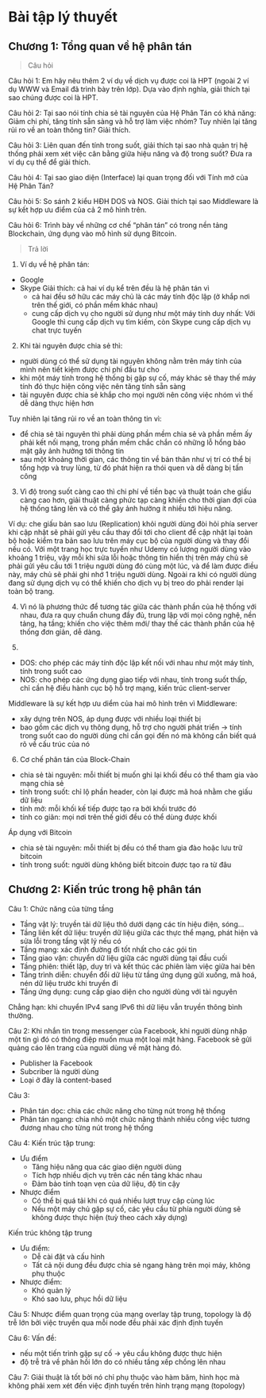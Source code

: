 # Bài tập lý thuyết

## Chương 1: Tổng quan về hệ phân tán

> Câu hỏi

Câu hỏi 1: Em hãy nêu thêm 2 ví dụ về dịch vụ được coi là HPT (ngoài 2 ví dụ WWW và Email đã trình bày trên lớp). Dựa vào định nghĩa, giải thích tại sao chúng được coi là HPT.

Câu hỏi 2: Tại sao nói tính chia sẻ tài nguyên của Hệ Phân Tán có khả năng: Giảm chi phí, tăng tính sẵn sàng và hỗ trợ làm việc nhóm? Tuy nhiên lại tăng rủi ro về an toàn thông tin? Giải thích.

Câu hỏi 3: Liên quan đến tính trong suốt, giải thích tại sao nhà quản trị hệ thống phải xem xét việc cân bằng giữa hiệu năng và độ trong suốt? Đưa ra ví dụ cụ thể để giải thích.

Câu hỏi 4: Tại sao giao diện (Interface) lại quan trọng đối với Tính mở của Hệ Phân Tán?

Câu hỏi 5: So sánh 2 kiểu HĐH DOS và NOS. Giải thích tại sao Middleware là sự kết hợp ưu điểm của cả 2 mô hình trên.

Câu hỏi 6: Trình bày về những cơ chế “phân tán” có trong nền tảng Blockchain, ứng dụng vào mô hình sử dụng Bitcoin.

> Trả lời

1. Ví dụ về hệ phân tán:
* Google
* Skype
Giải thích: cả hai ví dụ kể trên đều là hệ phân tán vì 
  * cả hai đều sở hữu các máy chủ là các máy tính độc lập (ở khắp nơi trên thế giới, có phần mềm khác nhau)
  * cung cấp dịch vụ cho người sử dụng như một máy tính duy nhất: Với Google thì cung cấp dịch vụ tìm kiếm, còn Skype cung cấp dịch vụ chat trực tuyến

2. Khi tài nguyên được chia sẻ thì:
  * người dùng có thể sử dụng tài nguyên không nằm trên máy tính của mình nên tiết kiệm được chi phí đầu tư cho
  * khi một máy tính trong hệ thống bị gặp sự cố, máy khác sẽ thay thế máy tính đó thực hiện công việc nên tăng tính sẵn sàng
  * tài nguyên được chia sẻ khắp cho mọi người nên công việc nhóm vì thế dễ dàng thực hiện hơn

Tuy nhiên lại tăng rủi ro về an toàn thông tin vì:
* để chia sẻ tài nguyên thì phải dùng phần mềm chia sẻ và phần mềm ấy phải kết nối mạng, trong phần mềm chắc chắn có những lỗ hổng bảo mật gây ảnh hưởng tới thông tin
* sau một khoảng thời gian, các thông tin về bản thân như vị trí có thể bị tổng hợp và truy lùng, từ đó phát hiện ra thói quen và dễ dàng bị tấn công

3. Vì độ trong suốt càng cao thì chi phí về tiền bạc và thuật toán che giấu càng cao hơn, giải thuật càng phức tạp càng khiến cho thời gian đợi của hệ thống tăng lên và có thể gây ảnh hưởng ít nhiều tới hiệu năng.

Ví dụ: che giấu bản sao lưu (Replication) khỏi người dùng đòi hỏi phía server khi cập nhật sẽ phải gửi yêu cầu thay đổi tới cho client để cập nhật lại toàn bộ hoặc kiểm tra bản sao lưu trên máy cục bộ của người dùng và thay đổi nếu có.
Với một trang học trực tuyến như Udemy có lượng người dùng vào khoảng 1 triệu, vậy mỗi khi sửa lỗi hoặc thông tin hiển thị trên máy chủ sẽ phải gửi yêu cầu tới 1 triệu người dùng đó cùng một lúc, và để làm được điều này, máy chủ sẽ phải ghi nhớ 1 triệu người dùng. Ngoài ra khi có người dùng đang sử dụng dịch vụ có thể khiến cho dịch vụ bị treo do phải render lại toàn bộ trang.

4. Vì nó là phương thức để tương tác giữa các thành phần của hệ thống với nhau, đưa ra quy chuẩn chung đầy đủ, trung lập với mọi công nghệ, nền tảng, hạ tầng; khiến cho việc thêm mới/ thay thế các thành phần của hệ thống đơn giản, dễ dàng.

5. 
* DOS: cho phép các máy tính độc lập kết nối với nhau như một máy tính, tính trong suốt cao
* NOS: cho phép các ứng dụng giao tiếp với nhau, tính trong suốt thấp, chỉ cần hệ điều hành cục bộ hỗ trợ mạng, kiến trúc client-server

Middleware là sự kết hợp ưu diểm của hai mô hình trên vì Middleware:
  * xây dựng trên NOS, áp dụng được với nhiều loại thiết bị
  * bao gồm các dịch vụ thông dụng, hỗ trợ cho người phát triển -> tính trong suốt cao do người dùng chỉ cần gọi đến nó mà không cần biết quá rõ về cấu trúc của nó

6. Cơ chế phân tán của Block-Chain
* chia sẻ tài nguyên: mỗi thiết bị muốn ghi lại khối đều có thể tham gia vào mạng chia sẻ
* tính trong suốt: chỉ lộ phần header, còn lại được mã hoá nhằm che giấu dữ liệu
* tính mở: mỗi khối kế tiếp được tạo ra bởi khối trước đó
* tính co giãn: mọi nơi trên thế giới đều có thể dùng được khối

Áp dụng với Bitcoin
* chia sẻ tài nguyên: mỗi thiết bị đều có thể tham gia đào hoặc lưu trữ bitcoin
* tính trong suốt: người dùng không biết bitcoin được tạo ra từ đâu

## Chương 2: Kiến trúc trong hệ phân tán

Câu 1: Chức năng của từng tầng
* Tầng vật lý: truyền tải dữ liệu thô dưới dạng các tín hiệu điện, sóng...
* Tầng liên kết dữ liệu: truyền dữ liệu giữa các thực thể mạng, phát hiện và sửa lỗi trong tầng vật lý nếu có
* Tầng mạng: xác định đường đi tốt nhất cho các gói tin
* Tầng giao vận: chuyển dữ liệu giữa các người dùng tại đầu cuối
* Tầng phiên: thiết lập, duy trì và kết thúc các phiên làm việc giữa hai bên
* Tầng trình diễn: chuyển đổi dữ liệu từ tầng ứng dụng gửi xuống, mã hoá, nén dữ liệu trước khi truyền đi
* Tầng ứng dụng: cung cấp giao diện cho người dùng với tài nguyên

Chẳng hạn: khi chuyển IPv4 sang IPv6 thì dữ liệu vẫn truyền thông bình thường.

Câu 2: Khi nhắn tin trong messenger của Facebook, khi người dùng nhập một tin gì đó có thông điệp muốn mua một loại mặt hàng. Facebook sẽ gửi quảng cáo lên trang của người dùng về mặt hàng đó.
- Publisher là Facebook
- Subcriber là người dùng
- Loại ở đây là content-based

Câu 3:
* Phân tán dọc: chia các chức năng cho từng nút trong hệ thống
* Phân tán ngang: chia nhỏ một chức năng thành nhiều công việc tương đương nhau cho từng nút trong hệ thống

Câu 4:
Kiến trúc tập trung:
* Ưu điểm
  - Tăng hiệu năng qua các giao diện người dùng
  - Tích hợp nhiều dịch vụ trên các nền tảng khác nhau
  - Đảm bảo tính toạn vẹn của dữ liệu, độ tin cậy
* Nhược điểm
  - Có thể bị quá tải khi có quá nhiều lượt truy cập cùng lúc
  - Nếu một máy chủ gặp sự cố, các yêu cầu từ phía người dùng sẽ không được thực hiện (tuỳ theo cách xây dựng)

Kiến trúc không tập trung
* Ưu điểm:
  - Dễ cài đặt và cấu hình
  - Tất cả nội dung đều được chia sẻ ngang hàng trên mọi máy, không phụ thuộc
* Nhược điểm:
  - Khó quản lý
  - Khó sao lưu, phục hồi dữ liệu

Câu 5: Nhược điểm quan trọng của mạng overlay tập trung, topology là độ trễ lớn bởi việc truyền qua mỗi node đều phải xác định định tuyến

Câu 6: Vấn đề:
* nếu một tiến trình gặp sự cố -> yêu cầu không được thực hiện 
* độ trễ trả về phản hồi lớn do có nhiều tầng xếp chồng lên nhau

Câu 7: Giải thuật là tốt bởi nó chỉ phụ thuộc vào hàm băm, hình học mà không phải xem xét đến việc định tuyến trên hình trạng mạng (topology)